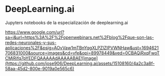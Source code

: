 # DeepLearning.ai
Jupyters notebooks de la especialización de deeplearning.ai


https://www.google.com/url?sa=i&url=https%3A%2F%2Fopenwebinars.net%2Fblog%2Fque-son-las-redes-neuronales-y-sus-aplicaciones%2F&psig=AOvVaw1mTBnYqgXLPZlZIPVWNHaw&ust=1694621706831000&source=images&cd=vfe&opi=89978449&ved=0CBAQjRxqFwoTCMjRifq7pYEDFQAAAAAdAAAAABAE![image](https://github.com/jose906/DeepLearning.ai/assets/15108160/4a2c3a8f-58aa-45d2-800e-9019a0e565c6)
